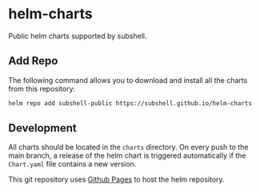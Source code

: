 # helm-charts

Public helm charts supported by subshell.

## Add Repo

The following command allows you to download and install all the charts from this repository:

```sh
helm repo add subshell-public https://subshell.github.io/helm-charts
```

## Development

All charts should be located in the `charts` directory. On every push to the
main branch, a release of the helm chart is triggered automatically if the
`Chart.yaml` file contains a new version.

This git repository uses [Github Pages](https://helm.sh/docs/topics/chart_repository/#github-pages-example) to host the helm repository.
